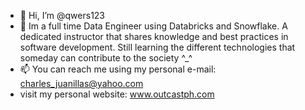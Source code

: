 - 👋 Hi, I’m @qwers123
- 🌱 Im a full time Data Engineer using Databricks and Snowflake. A dedicated instructor that shares knowledge and best practices in software development. Still learning the different technologies that someday can contribute to the society ^_^
- 📫 You can reach me using my personal e-mail: charles_juanillas@yahoo.com
- visit my personal website: www.outcastph.com

<!---
qwers123/qwers123 is a ✨ special ✨ repository because its `README.md` (this file) appears on your GitHub profile.
You can click the Preview link to take a look at your changes.
--->
